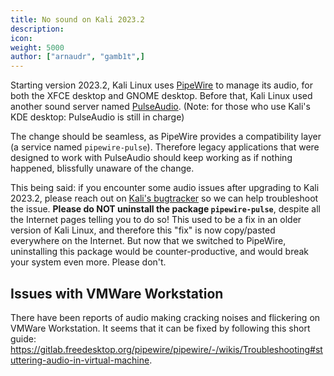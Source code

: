 ```yaml
---
title: No sound on Kali 2023.2
description:
icon:
weight: 5000
author: ["arnaudr", "gamb1t",]
---
```


Starting version 2023.2, Kali Linux uses [PipeWire](https://pipewire.org/) to manage its audio, for both the XFCE desktop and GNOME desktop. Before that, Kali Linux used another sound server named [PulseAudio](https://www.freedesktop.org/wiki/Software/PulseAudio/). (Note: for those who use Kali's KDE desktop: PulseAudio is still in charge)

The change should be seamless, as PipeWire provides a compatibility layer (a service named `pipewire-pulse`). Therefore legacy applications that were designed to work with PulseAudio should keep working as if nothing happened, blissfully unaware of the change.

This being said: if you encounter some audio issues after upgrading to Kali 2023.2, please reach out on [Kali's bugtracker](https://bugs.kali.org) so we can help troubleshoot the issue. **Please do NOT uninstall the package `pipewire-pulse`**, despite all the Internet pages telling you to do so! This used to be a fix in an older version of Kali Linux, and therefore this "fix" is now copy/pasted everywhere on the Internet. But now that we switched to PipeWire, uninstalling this package would be counter-productive, and would break your system even more. Please don't.

## Issues with VMWare Workstation

There have been reports of audio making cracking noises and flickering on VMWare Workstation. It seems that it can be fixed by following this short guide: <https://gitlab.freedesktop.org/pipewire/pipewire/-/wikis/Troubleshooting#stuttering-audio-in-virtual-machine>.
